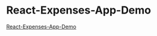 # React-Expenses-App-Demo
[React-Expenses-App-Demo](https://rubanero14.github.io/React-Expenses-App-Demo/)

